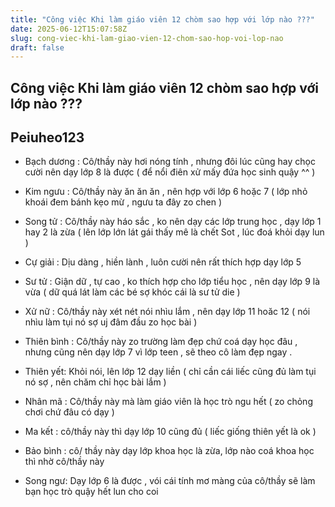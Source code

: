 ```yaml
---
title: "Công việc Khi làm giáo viên 12 chòm sao hợp với lớp nào ???"
date: 2025-06-12T15:07:58Z
slug: cong-viec-khi-lam-giao-vien-12-chom-sao-hop-voi-lop-nao
draft: false
---
```


## Công việc Khi làm giáo viên 12 chòm sao hợp với lớp nào ???

## Peiuheo123

- Bạch dương :
Cô/thầy này hơi nóng tính , nhưng đôi lúc cũng hay chọc cười nên dạy lớp 8 là được ( để nổi điên xử mấy đứa học sinh quậy ^^ )

- Kim ngưu :
Cô/thầy này ăn ăn ăn , nên hợp với lớp 6 hoặc 7 ( lớp nhỏ khoái đem bánh kẹo mừ , ngưu ta đây zo chen )

- Song tử :
Cô/thầy này háo sắc , ko nên dạy các lớp trung học , dạy lớp 1 hay 2 là zừa ( lên lớp lớn lát gái thấy mê là chết Sot , lúc đoá khỏi dạy lun )

- Cự giải :
Dịu dàng , hiền lành , luôn cười nên rất thích hợp dạy lớp 5 

- Sư tử :
Giận dữ , tự cao , ko thích hợp cho lớp tiểu học , nên dạy lớp 9 là vừa ( dữ quá lát làm các bé sợ khóc cái là sư tử die )

- Xử nữ :
Cô/thầy này xét nét nói nhìu lắm , nên dạy lớp 11 hoăc 12 ( nói nhìu làm tụi nó sợ uj đâm đầu zo học bài )

- Thiên bình :
Cô/thầy này zo trường làm đẹp chứ coá dạy học đâu , nhưng cũng nên dạy lớp 7 vì lớp teen , sẽ theo cô làm đẹp ngay .

- Thiên yết:
Khỏi nói, lên lớp 12 dạy liền ( chỉ cần cái liếc cũng đủ làm tụi nó sợ , nên chăm chỉ học bài lắm )

- Nhân mã :
Cô/thầy này mà làm giáo viên là học trò ngu hết ( zo chỏng chơi chứ đâu có dạy )

- Ma kết : 
cô/thầy này thì dạy lớp 10 cũng đủ ( liếc giống thiên yết là ok )

- Bảo bình :
cô/ thầy này dạy lớp khoa học là zừa, lớp nào coá khoa học thì nhờ cô/thầy này

- Song ngư:
Dạy lớp 6 là được , vói cái tính mơ màng của cô/thầy sẽ làm bạn học trò quậy hết lun cho coi